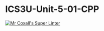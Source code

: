 # ICS3U-Unit-5-01-CPP

[![Mr Coxall's Super Linter](https://github.com/Johanna-liu16/ICS3U-Unit-5-01-CPP/workflows/Mr%20Coxall's%20Super%20Linter/badge.svg)](https://github.com/Johanna-liu16/ICS3U-Unit-5-01-CPP/actions/)
